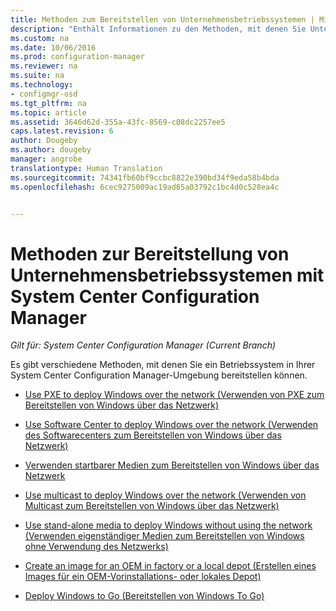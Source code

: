 ```yaml
---
title: Methoden zum Bereitstellen von Unternehmensbetriebssystemen | Microsoft-Dokumentation
description: "Enthält Informationen zu den Methoden, mit denen Sie Unternehmensbetriebssysteme in Ihrer System Center Configuration Manager-Umgebung bereitstellen können."
ms.custom: na
ms.date: 10/06/2016
ms.prod: configuration-manager
ms.reviewer: na
ms.suite: na
ms.technology:
- configmgr-osd
ms.tgt_pltfrm: na
ms.topic: article
ms.assetid: 3646d62d-355a-43fc-8569-c08dc2257ee5
caps.latest.revision: 6
author: Dougeby
ms.author: dougeby
manager: angrobe
translationtype: Human Translation
ms.sourcegitcommit: 74341fb60bf9ccbc8822e390bd34f9eda58b4bda
ms.openlocfilehash: 6cec9275009ac19ad65a03792c1bc4d0c528ea4c


---
```

# <a name="methods-to-deploy-enterprise-operating-systems-using-system-center-configuration-manager"></a>Methoden zur Bereitstellung von Unternehmensbetriebssystemen mit System Center Configuration Manager

*Gilt für: System Center Configuration Manager (Current Branch)*

Es gibt verschiedene Methoden, mit denen Sie ein Betriebssystem in Ihrer System Center Configuration Manager-Umgebung bereitstellen können.

-   [Use PXE to deploy Windows over the network (Verwenden von PXE zum Bereitstellen von Windows über das Netzwerk)](use-pxe-to-deploy-windows-over-the-network.md)  

-   [Use Software Center to deploy Windows over the network (Verwenden des Softwarecenters zum Bereitstellen von Windows über das Netzwerk)](use-software-center-to-deploy-windows-over-the-network.md)  

-   [Verwenden startbarer Medien zum Bereitstellen von Windows über das Netzwerk](use-bootable-media-to-deploy-windows-over-the-network.md)  

-   [Use multicast to deploy Windows over the network (Verwenden von Multicast zum Bereitstellen von Windows über das Netzwerk)](use-multicast-to-deploy-windows-over-the-network.md)  

-   [Use stand-alone media to deploy Windows without using the network (Verwenden eigenständiger Medien zum Bereitstellen von Windows ohne Verwendung des Netzwerks)](use-stand-alone-media-to-deploy-windows-without-using-the-network.md)  

-   [Create an image for an OEM in factory or a local depot (Erstellen eines Images für ein OEM-Vorinstallations- oder lokales Depot)](create-an-image-for-an-oem-in-factory-or-a-local-depot.md)  

-   [Deploy Windows to Go (Bereitstellen von Windows To Go)](deploy-windows-to-go.md)  



<!--HONumber=Dec16_HO3-->


